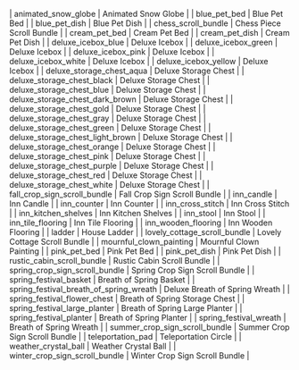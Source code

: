 | animated_snow_globe | Animated Snow Globe |
| blue_pet_bed | Blue Pet Bed |
| blue_pet_dish | Blue Pet Dish |
| chess_scroll_bundle | Chess Piece Scroll Bundle |
| cream_pet_bed | Cream Pet Bed |
| cream_pet_dish | Cream Pet Dish |
| deluxe_icebox_blue | Deluxe Icebox |
| deluxe_icebox_green | Deluxe Icebox |
| deluxe_icebox_pink | Deluxe Icebox |
| deluxe_icebox_white | Deluxe Icebox |
| deluxe_icebox_yellow | Deluxe Icebox |
| deluxe_storage_chest_aqua | Deluxe Storage Chest |
| deluxe_storage_chest_black | Deluxe Storage Chest |
| deluxe_storage_chest_blue | Deluxe Storage Chest |
| deluxe_storage_chest_dark_brown | Deluxe Storage Chest |
| deluxe_storage_chest_gold | Deluxe Storage Chest |
| deluxe_storage_chest_gray | Deluxe Storage Chest |
| deluxe_storage_chest_green | Deluxe Storage Chest |
| deluxe_storage_chest_light_brown | Deluxe Storage Chest |
| deluxe_storage_chest_orange | Deluxe Storage Chest |
| deluxe_storage_chest_pink | Deluxe Storage Chest |
| deluxe_storage_chest_purple | Deluxe Storage Chest |
| deluxe_storage_chest_red | Deluxe Storage Chest |
| deluxe_storage_chest_white | Deluxe Storage Chest |
| fall_crop_sign_scroll_bundle | Fall Crop Sign Scroll Bundle |
| inn_candle | Inn Candle |
| inn_counter | Inn Counter |
| inn_cross_stitch | Inn Cross Stitch |
| inn_kitchen_shelves | Inn Kitchen Shelves |
| inn_stool | Inn Stool |
| inn_tile_flooring | Inn Tile Flooring |
| inn_wooden_flooring | Inn Wooden Flooring |
| ladder | House Ladder |
| lovely_cottage_scroll_bundle | Lovely Cottage Scroll Bundle |
| mournful_clown_painting | Mournful Clown Painting |
| pink_pet_bed | Pink Pet Bed |
| pink_pet_dish | Pink Pet Dish |
| rustic_cabin_scroll_bundle | Rustic Cabin Scroll Bundle |
| spring_crop_sign_scroll_bundle | Spring Crop Sign Scroll Bundle |
| spring_festival_basket | Breath of Spring Basket |
| spring_festival_breath_of_spring_wreath | Deluxe Breath of Spring Wreath |
| spring_festival_flower_chest | Breath of Spring Storage Chest |
| spring_festival_large_planter | Breath of Spring Large Planter |
| spring_festival_planter | Breath of Spring Planter |
| spring_festival_wreath | Breath of Spring Wreath |
| summer_crop_sign_scroll_bundle | Summer Crop Sign Scroll Bundle |
| teleportation_pad | Teleportation Circle |
| weather_crystal_ball | Weather Crystal Ball |
| winter_crop_sign_scroll_bundle | Winter Crop Sign Scroll Bundle |
